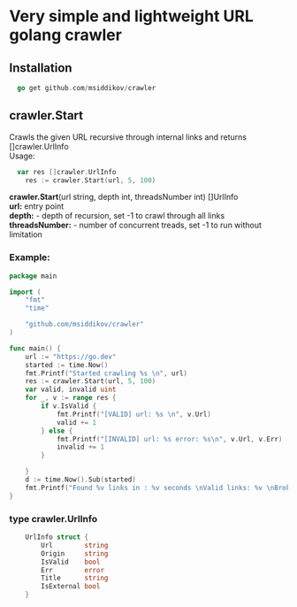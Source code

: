 # Very simple and lightweight URL golang crawler 

## Installation

```go
  go get github.com/msiddikov/crawler
```

## crawler.Start
Crawls the given URL recursive through internal links and returns []crawler.UrlInfo <br>
Usage:
```go
  var res []crawler.UrlInfo
	res := crawler.Start(url, 5, 100)
```
**crawler.Start**(url string, depth int, threadsNumber int) []UrlInfo <br>
  **url:**  entry point <br>
  **depth:** - depth of recursion, set -1 to crawl through all links <br>
  **threadsNumber:** - number of concurrent treads, set -1 to run without limitation <br>
### Example:
```go
package main

import (
	"fmt"
	"time"

	"github.com/msiddikov/crawler"
)

func main() {
	url := "https://go.dev"
	started := time.Now()
	fmt.Printf("Started crawling %s \n", url)
	res := crawler.Start(url, 5, 100)
	var valid, invalid uint
	for _, v := range res {
		if v.IsValid {
			fmt.Printf("[VALID] url: %s \n", v.Url)
			valid += 1
		} else {
			fmt.Printf("[INVALID] url: %s error: %s\n", v.Url, v.Err)
			invalid += 1
		}

	}
	d := time.Now().Sub(started)
	fmt.Printf("Found %v links in : %v seconds \nValid links: %v \nBroken links: %v", len(res), d.Seconds(), valid, invalid)
}
```

### type crawler.UrlInfo


```go
	UrlInfo struct {
		Url        string
		Origin     string
		IsValid    bool
		Err        error
		Title      string
		IsExternal bool
	}
```


